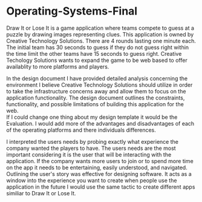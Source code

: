 # Operating-Systems-Final

Draw It or Lose It is a game application where teams compete to guess at a puzzle by drawing images representing clues.  This application is owned by Creative Technology Solutions.  There are 4 rounds lasting one minute each.  The initial team has 30 seconds to guess if they do not guess right within the time limit the other teams have 15 seconds to guess right.  Creative Techology Solutions wants to expand the game to be web based to offer availablity to more platforms and players.

In the design document I have provided detailed analysis concerning the environment I believe Creative Technology Solutions should utilize in order to take the infrastructure concerns away and allow them to focus on the application functionality.  The design document outlines the constraints, functionality, and possible limitations of building this application for the web.  
If I could change one thing about my design template it would be the Evaluation.  I would add more of the advantages and disadvantages of each of the operating platforms and there individuals differences.  

I interpreted the users needs by probing exactly what experience the company wanted the players to have.  The users needs are the most important considering it is the user that will be interacting with the application.  If the company wants more users to join or to spend more time on the app it needs to be entertaining, easily understood, and navigated.  Outlining the user's story was effective for designing software.  It acts as a window into the experience you want to create when people use the application in the future I would use the same tactic to create different apps similiar to Draw It or Lose It.

